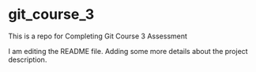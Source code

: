 # git_course_3
This is a repo for Completing Git Course 3 Assessment

I am editing the README file. Adding some more details about the project description.
